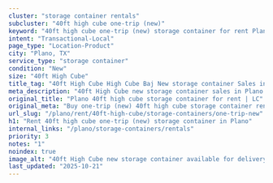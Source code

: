 ```yaml
---
cluster: "storage container rentals"
subcluster: "40ft high cube one-trip (new)"
keyword: "40ft high cube one-trip (new) storage container for rent Plano, TX"
intent: "Transactional-Local"
page_type: "Location-Product"
city: "Plano, TX"
service_type: "storage container"
condition: "New"
size: "40ft High Cube"
title_tag: "40ft High Cube High Cube Baj New storage container Sales in Plano | LC Container"
meta_description: "40ft High Cube new storage container sales in Plano. High cube containers with extra height. Fast delivery, competitive pricing. Serving storage containers area. Quote ID: HU3. Call (214) 524-4168 for your free quote today."
original_title: "Plano 40ft high cube storage container for rent | LC"
original_meta: "Buy one-trip (new) 40ft high cube storage container rent with local delivery in Plano, TX. LC Container — local Since 2003. Request a fast quote today."
url_slug: "/plano/rent/40ft-high-cube/storage-containers/one-trip-new"
h1: "Rent 40ft high cube one-trip (new) storage container in Plano"
internal_links: "/plano/storage-containers/rentals"
priority: 3
notes: "1"
noindex: true
image_alt: "40ft High Cube new storage container available for delivery in Plano"
last_updated: "2025-10-21"
---
```


<!-- TODO: Add unique city/inventory copy, images, and internal links here. -->

